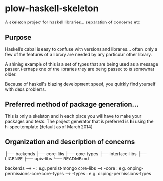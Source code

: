 plow-haskell-skeleton
=====================

A skeleton project for haskell libraries... separation of concerns etc


## Purpose

Haskell's cabal is easy to confuse with versions and libraries... often, only a few of the features of a library are needed by any particular other library.

A shining example of this is a set of types that are being used as a message passer.  Perhaps one of the libraries they are being passed to is somewhat older.

Because of haskell's blazing development speed, you quickly find yourself with deps problems.


## Preferred method of package generation...
This is only a skeleton and in each place you will have to make your packages and tests.
The project generator that is preferred is **hi** using the h-spec template (default as of March 2014)

## Organization and description of concerns

<name>
├── backends
├── core-libs
├── core-types
├── interface-libs
├── LICENSE
├── opts-libs
└── README.md


backends --> <name>-<backend-name> : e.g. persist-mongo
core-libs --> <name>-core : e.g. onping-permissions-core
core-types --> <name>-types : e.g. onping-permissions-types

